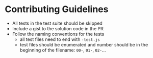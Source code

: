# Contributing Guidelines

* All tests in the test suite should be skipped
* Include a gist to the solution code in the PR
* Follow the naming conventions for the tests
  * all test files need to end with `-test.js`
  * test files should be enumerated and number should be in the beginning of the filename: `00-`, `01-`, `02-`...
